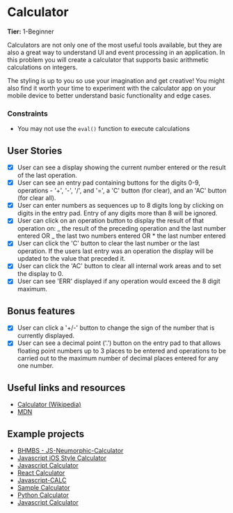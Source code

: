 # Calculator

**Tier:** 1-Beginner

Calculators are not only one of the most useful tools available, but they are
also a great way to understand UI and event processing in an application. In
this problem you will create a calculator that supports basic arithmetic
calculations on integers.

The styling is up to you so use your imagination and get creative! You might
also find it worth your time to experiment with the calculator app on your
mobile device to better understand basic functionality and edge cases.

### Constraints

- You may not use the `eval()` function to execute calculations

## User Stories

- [x] User can see a display showing the current number entered or the
      result of the last operation.
- [x] User can see an entry pad containing buttons for the digits 0-9,
      operations - '+', '-', '/', and '=', a 'C' button (for clear), and an 'AC'
      button (for clear all).
- [x] User can enter numbers as sequences up to 8 digits long by clicking on
      digits in the entry pad. Entry of any digits more than 8 will be ignored.
- [x] User can click on an operation button to display the result of that
      operation on:
      _ the result of the preceding operation and the last number entered OR
      _ the last two numbers entered OR \* the last number entered
- [x] User can click the 'C' button to clear the last number or the last
      operation. If the users last entry was an operation the display will be
      updated to the value that preceded it.
- [x] User can click the 'AC' button to clear all internal work areas and
      to set the display to 0.
- [x] User can see 'ERR' displayed if any operation would exceed the
      8 digit maximum.

## Bonus features

- [x] User can click a '+/-' button to change the sign of the number that is
      currently displayed.
- [x] User can see a decimal point ('.') button on the entry pad to that
      allows floating point numbers up to 3 places to be entered and operations to
      be carried out to the maximum number of decimal places entered for any one
      number.

## Useful links and resources

- [Calculator (Wikipedia)](https://en.wikipedia.org/wiki/Calculator)
- [MDN](https://developer.mozilla.org/en-US/)

## Example projects

- [BHMBS - JS-Neumorphic-Calculator](https://barhouum7.github.io/JS-Neumorphic-Calc.github.io/)
- [Javascript iOS Style Calculator](https://codepen.io/ssmkhrj/full/jOWBQqO)
- [Javascript Calculator](https://codepen.io/giana/pen/GJMBEv)
- [React Calculator](https://codepen.io/mjijackson/pen/xOzyGX)
- [Javascript-CALC](https://github.com/x0uter/javascript-calc)
- [Sample Calculator](https://sevlasnog.github.io/sample-calculator)
- [Python Calculator](https://github.com/kana800/Side-Projects/tree/master/1-Beginner/calculator)
- [Javascript Calculator](https://github.com/Lisviks/app-ideas-projects/tree/main/Tier-1/calculator)
